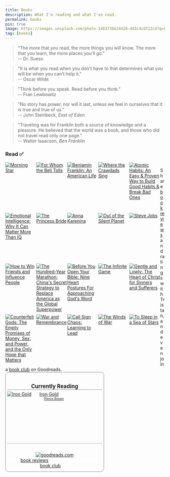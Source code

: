 ```yaml
---
title: Books
description: What I'm reading and what I've read.
permalink: books
pin: true
image: https://images.unsplash.com/photo-1483736624420-dd3c4c0f12c4?q=80&w=1935&auto=format&fit=crop&ixlib=rb-4.0.3&ixid=M3wxMjA3fDB8MHxwaG90by1wYWdlfHx8fGVufDB8fHx8fA%3D%3D
tag: [books]
---
```

> "The more that you read, the more things you will know. The more that you learn, the more places you'll go." <br>-- Dr. Suess

> "It is what you read when you don't have to that determines what you will be when you can't help it." <br>-- Oscar Wilde

> "Think before you speak. Read before you think." <br>-- Fran Lewbowitz

> "No story has power, nor will it last, unless we feel in ourselves that it is true and true of us." <br>-- John Steinbeck, *East of Eden*

> "Traveling was for Franklin both a source of knowledge and a pleasure. He believed that the world was a book, and those who did not travel read only one page."<br>-- Walter Isaacson, *Ben Franklin*

### Read ✅

  <style type="text/css" media="screen">
    .gr_grid_container {
      /* customize grid container div here. eg: width: 500px; */
    }

    .gr_grid_book_container {
      /* customize book cover container div here */
      float: left;
      width: 98px;
      height: 160px;
      padding: 0px 0px;
      overflow: hidden;
    }
  </style>
  <div id="gr_grid_widget_1694570683">
    <!-- Show static html as a placeholder in case js is not enabled - javascript include will override this if things work -->
      <div class="gr_grid_container">
<div class="gr_grid_book_container"><a title="Morning Star (Red Rising Saga, #3)" rel="nofollow" href="https://www.goodreads.com/book/show/18966806-morning-star"><img alt="Morning Star" border="0" src="https://i.gr-assets.com/images/S/compressed.photo.goodreads.com/books/1461354277l/18966806._SX98_.jpg" /></a></div>
<div class="gr_grid_book_container"><a title="For Whom the Bell Tolls" rel="nofollow" href="https://www.goodreads.com/book/show/46170.For_Whom_the_Bell_Tolls"><img alt="For Whom the Bell Tolls" border="0" src="https://i.gr-assets.com/images/S/compressed.photo.goodreads.com/books/1492591524l/46170._SX98_.jpg" /></a></div>
<div class="gr_grid_book_container"><a title="Benjamin Franklin: An American Life" rel="nofollow" href="https://www.goodreads.com/book/show/10883.Benjamin_Franklin"><img alt="Benjamin Franklin: An American Life" border="0" src="https://i.gr-assets.com/images/S/compressed.photo.goodreads.com/books/1630510455l/10883._SX98_.jpg" /></a></div>
<div class="gr_grid_book_container"><a title="Where the Crawdads Sing" rel="nofollow" href="https://www.goodreads.com/book/show/36809135-where-the-crawdads-sing"><img alt="Where the Crawdads Sing" border="0" src="https://i.gr-assets.com/images/S/compressed.photo.goodreads.com/books/1582135294l/36809135._SX98_.jpg" /></a></div>
<div class="gr_grid_book_container"><a title="Atomic Habits: An Easy & Proven Way to Build Good Habits & Break Bad Ones" rel="nofollow" href="https://www.goodreads.com/book/show/40121378-atomic-habits"><img alt="Atomic Habits: An Easy & Proven Way to Build Good Habits & Break Bad Ones" border="0" src="https://i.gr-assets.com/images/S/compressed.photo.goodreads.com/books/1655988385l/40121378._SX98_.jpg" /></a></div>
<div class="gr_grid_book_container"><a title="Emotional Intelligence: Why It Can Matter More Than IQ" rel="nofollow" href="https://www.goodreads.com/book/show/26329.Emotional_Intelligence"><img alt="Emotional Intelligence: Why It Can Matter More Than IQ" border="0" src="https://i.gr-assets.com/images/S/compressed.photo.goodreads.com/books/1388185411l/26329._SX98_.jpg" /></a></div>
<div class="gr_grid_book_container"><a title="The Princess Bride" rel="nofollow" href="https://www.goodreads.com/book/show/21787.The_Princess_Bride"><img alt="The Princess Bride" border="0" src="https://i.gr-assets.com/images/S/compressed.photo.goodreads.com/books/1327903636l/21787._SX98_.jpg" /></a></div>
<div class="gr_grid_book_container"><a title="Anna Karenina" rel="nofollow" href="https://www.goodreads.com/book/show/151.Anna_Karenina"><img alt="Anna Karenina" border="0" src="https://i.gr-assets.com/images/S/compressed.photo.goodreads.com/books/1657540103l/151._SX98_.jpg" /></a></div>
<div class="gr_grid_book_container"><a title="Out of the Silent Planet (The Space Trilogy, #1)" rel="nofollow" href="https://www.goodreads.com/book/show/25350.Out_of_the_Silent_Planet"><img alt="Out of the Silent Planet" border="0" src="https://i.gr-assets.com/images/S/compressed.photo.goodreads.com/books/1310984018l/25350._SX98_.jpg" /></a></div>
<div class="gr_grid_book_container"><a title="Steve Jobs" rel="nofollow" href="https://www.goodreads.com/book/show/11084145-steve-jobs"><img alt="Steve Jobs" border="0" src="https://i.gr-assets.com/images/S/compressed.photo.goodreads.com/books/1511288482l/11084145._SX98_.jpg" /></a></div>
<div class="gr_grid_book_container"><a title="How to Win Friends and Influence People" rel="nofollow" href="https://www.goodreads.com/book/show/4865.How_to_Win_Friends_and_Influence_People"><img alt="How to Win Friends and Influence People" border="0" src="https://i.gr-assets.com/images/S/compressed.photo.goodreads.com/books/1442726934l/4865._SX98_.jpg" /></a></div>
<div class="gr_grid_book_container"><a title="The Hundred-Year Marathon: China's Secret Strategy to Replace America as the Global Superpower" rel="nofollow" href="https://www.goodreads.com/book/show/20696000-the-hundred-year-marathon"><img alt="The Hundred-Year Marathon: China's Secret Strategy to Replace America as the Global Superpower" border="0" src="https://i.gr-assets.com/images/S/compressed.photo.goodreads.com/books/1413778149l/20696000._SX98_.jpg" /></a></div>
<div class="gr_grid_book_container"><a title="Before You Open Your Bible: Nine Heart Postures For Approaching God's Word" rel="nofollow" href="https://www.goodreads.com/book/show/44076166-before-you-open-your-bible"><img alt="Before You Open Your Bible: Nine Heart Postures For Approaching God's Word" border="0" src="https://i.gr-assets.com/images/S/compressed.photo.goodreads.com/books/1550693460l/44076166._SX98_.jpg" /></a></div>
<div class="gr_grid_book_container"><a title="The Infinite Game" rel="nofollow" href="https://www.goodreads.com/book/show/38390751-the-infinite-game"><img alt="The Infinite Game" border="0" src="https://i.gr-assets.com/images/S/compressed.photo.goodreads.com/books/1571114448l/38390751._SY160_.jpg" /></a></div>
<div class="gr_grid_book_container"><a title="Gentle and Lowly: The Heart of Christ for Sinners and Sufferers" rel="nofollow" href="https://www.goodreads.com/book/show/52891090-gentle-and-lowly"><img alt="Gentle and Lowly: The Heart of Christ for Sinners and Sufferers" border="0" src="https://i.gr-assets.com/images/S/compressed.photo.goodreads.com/books/1571689979l/52891090._SX98_SY160_.jpg" /></a></div>
<div class="gr_grid_book_container"><a title="Counterfeit Gods: The Empty Promises of Money, Sex, and Power, and the Only Hope that Matters" rel="nofollow" href="https://www.goodreads.com/book/show/6403690-counterfeit-gods"><img alt="Counterfeit Gods: The Empty Promises of Money, Sex, and Power, and the Only Hope that Matters" border="0" src="https://i.gr-assets.com/images/S/compressed.photo.goodreads.com/books/1347522118l/6403690._SX98_.jpg" /></a></div>
<div class="gr_grid_book_container"><a title="War and Remembrance (The Henry Family, #2)" rel="nofollow" href="https://www.goodreads.com/book/show/42986.War_and_Remembrance"><img alt="War and Remembrance" border="0" src="https://i.gr-assets.com/images/S/compressed.photo.goodreads.com/books/1422331351l/42986._SX98_.jpg" /></a></div>
<div class="gr_grid_book_container"><a title="Call Sign Chaos: Learning to Lead" rel="nofollow" href="https://www.goodreads.com/book/show/46037714-call-sign-chaos"><img alt="Call Sign Chaos: Learning to Lead" border="0" src="https://i.gr-assets.com/images/S/compressed.photo.goodreads.com/books/1567180465l/46037714._SX98_.jpg" /></a></div>
<div class="gr_grid_book_container"><a title="The Winds of War (The Henry Family, #1)" rel="nofollow" href="https://www.goodreads.com/book/show/21484.The_Winds_of_War"><img alt="The Winds of War" border="0" src="https://i.gr-assets.com/images/S/compressed.photo.goodreads.com/books/1442187661l/21484._SX98_.jpg" /></a></div>
<div class="gr_grid_book_container"><a title="To Sleep in a Sea of Stars (Fractalverse, #1)" rel="nofollow" href="https://www.goodreads.com/book/show/48829708-to-sleep-in-a-sea-of-stars"><img alt="To Sleep in a Sea of Stars" border="0" src="https://i.gr-assets.com/images/S/compressed.photo.goodreads.com/books/1583523112l/48829708._SX98_.jpg" /></a></div>
<noscript><br/>Share <a rel="nofollow" href="/">book reviews</a> and ratings with Tristan, and even join a <a rel="nofollow" href="https://www.goodreads.com/group">book club</a> on Goodreads.</noscript>
</div>

</div>
<script src="https://www.goodreads.com/review/grid_widget/155326888.Tristan's%20bookshelf:%20read?cover_size=medium&hide_link=&hide_title=true&num_books=200&order=d&shelf=read&sort=date_read&widget_id=1694570683" type="text/javascript" charset="utf-8"></script>

<!-- End of grid widget -->


  <!-- Show static HTML/CSS as a placeholder in case js is not enabled - javascript include will override this if things work -->
  <style type="text/css" media="screen">
.gr_custom_container_1694572658 {
/* customize your Goodreads widget container here*/
border: 1px solid gray;
border-radius:10px;
padding: 10px 5px 10px 5px;
background-color: transparent;
color: #fff;
width: 300px
}
.gr_custom_header_1694572658 {
/* customize your Goodreads header here*/
border-bottom: 1px solid gray;
width: 100%;
margin-bottom: 5px;
text-align: center;
font-size: 120%
}
.gr_custom_each_container_1694572658 {
/* customize each individual book container here */
width: 100%;
clear: both;
margin-bottom: 10px;
overflow: auto;
padding-bottom: 4px;
border-bottom: 1px solid #aaa;
}
.gr_custom_book_container_1694572658 {
/* customize your book covers here */
overflow: hidden;
height: 160px;
  float: left;
  margin-right: 4px;
  width: 98px;
}
.gr_custom_author_1694572658 {
/* customize your author names here */
font-size: 10px;
}
.gr_custom_tags_1694572658 {
/* customize your tags here */
font-size: 10px;
color: gray;
}
.gr_custom_rating_1694572658 {
/* customize your rating stars here */
float: right;
}
</style>

  <div id="gr_custom_widget_1694572658">
      <div class="gr_custom_container_1694572658">
<h2 class="gr_custom_header_1694572658">
<a style="text-decoration: none;" rel="nofollow" href="https://www.goodreads.com/review/list/155326888-tristan?shelf=currently-reading&amp;utm_medium=api&amp;utm_source=custom_widget">Currently Reading</a>
</h2>
  <div class="gr_custom_each_container_1694572658">
      <div class="gr_custom_book_container_1694572658">
        <a title="Iron Gold (Red Rising Saga, #4)" rel="nofollow" href="https://www.goodreads.com/review/show/5838112932?utm_medium=api&amp;utm_source=custom_widget"><img alt="Iron Gold" border="0" src="https://i.gr-assets.com/images/S/compressed.photo.goodreads.com/books/1482475064l/33257757._SX98_.jpg" /></a>
      </div>
      <div class="gr_custom_title_1694572658">
        <a rel="nofollow" href="https://www.goodreads.com/review/show/5838112932?utm_medium=api&amp;utm_source=custom_widget">Iron Gold</a>
      </div>
      <div class="gr_custom_author_1694572658">
        by <a rel="nofollow" href="https://www.goodreads.com/author/show/6474348.Pierce_Brown">Pierce Brown</a>
      </div>
  </div>
<br style="clear: both"/>
<center>
<a rel="nofollow" href="https://www.goodreads.com/"><img alt="goodreads.com" style="border:0" src="https://s.gr-assets.com/images/widget/widget_logo.gif" /></a>
</center>
<noscript>
Share <a rel="nofollow" href="https://www.goodreads.com/">book reviews</a> and ratings with Tristan, and even join a <a rel="nofollow" href="https://www.goodreads.com/group">book club</a> on Goodreads.
</noscript>
</div>

  </div>
  <script src="https://www.goodreads.com/review/custom_widget/155326888.Currently%20Reading?cover_position=left&cover_size=medium&num_books=5&order=a&shelf=currently-reading&show_author=1&show_cover=1&show_rating=0&show_review=0&show_tags=0&show_title=1&sort=date_added&widget_bg_color=FFFFFF&widget_bg_transparent=true&widget_border_width=1&widget_id=1694572658&widget_text_color=fff&widget_title_size=medium&widget_width=medium" type="text/javascript" charset="utf-8"></script>
